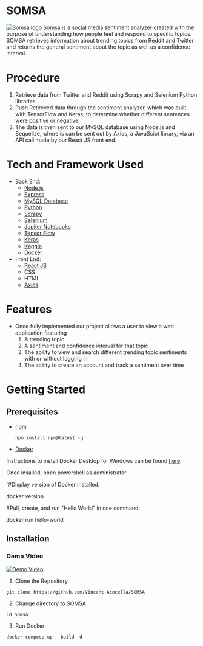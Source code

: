 # SOMSA
![Somsa logo](https://cdn.discordapp.com/attachments/733447389393977406/780950213497847869/Account.jpg)
Somsa is a social media sentiment analyzer created with the purpose of understanding how people feel and respond to specific topics. SOMSA  retrieves information about trending topics from Reddit and Twitter and returns the general sentiment about the topic as well as a confidence interval.

# Procedure
1. Retrieve data from Twitter and Reddit using Scrapy and Selenium Python libraries.
2. Push Retireved data through the sentiment analyzer, which was built with TensorFlow and Keras, to determine whether different sentences were positive or negative.
3. The data is then sent to our MySQL database using Node.js and Sequelize, where is can be sent out by Axios, a JavaScipt library, via an API call made by our React JS front end.

# Tech and Framework Used
* Back End:
  * [Node.js](https://github.com/nodejs)
  * [Express](https://github.com/expressjs/express)
  * [MySQL Database](https://github.com/mysql/mysql-server)
  * [Python](https://github.com/python)
  * [Scrapy](https://github.com/scrapy/scrapy)
  * [Selenium](https://github.com/SeleniumHQ/selenium)
  * [Jupiter Notebooks](https://github.com/jupyter/notebook)
  * [Tensor Flow](https://github.com/tensorflow/tensorflow)
  * [Keras](https://github.com/keras-team/keras)
  * [Kaggle](https://www.kaggle.com/docs/datasets)
  * [Docker](https://github.com/docker/compose)
* Front End:
  * [React JS](https://github.com/reactjs/reactjs.org)
  * CSS
  * HTML
  * [Axios](https://github.com/axios/axios)
      
# Features
* Once fully implemented our project allows a user to view a web application featuring
  1. A trending topic
  2. A sentiment and confidence interval for that topic
  3. The ability to view and search different trending topic sentiments with or without logging in
  4. The ability to create an account and track a sentiment over time
  
# Getting Started
## Prerequisites
* [npm](https://github.com/npm/cli)

  `npm install npm@latest -g`
* [Docker](https://github.com/docker/compose)

 Instructions to install Docker Desktop for Windows can be found [here](https://hub.docker.com/editions/community/docker-ce-desktop-windows)
 
 Once insalled, open powershell as administrator
 
 `#Display version of Docker installed:
 
 docker version
 
 #Pull, create, and run "Hello World" in one command:
 
 docker run hello-world`
 ## Installation
 ### Demo Video
 [![Demo Video](https://j.gifs.com/81Rgwg.gif)](https://www.youtube.com/watch?v=JzmBxDfEr7E&feature=youtu.be)
 1. Clone the Repository
 
 `git clone https://github.com/Vincent-Acocella/SOMSA`
 
 2. Change directory to SOMSA
 
 `cd Somsa`
 
 3. Run Docker
 
 `docker-compose up --build -d`
  
